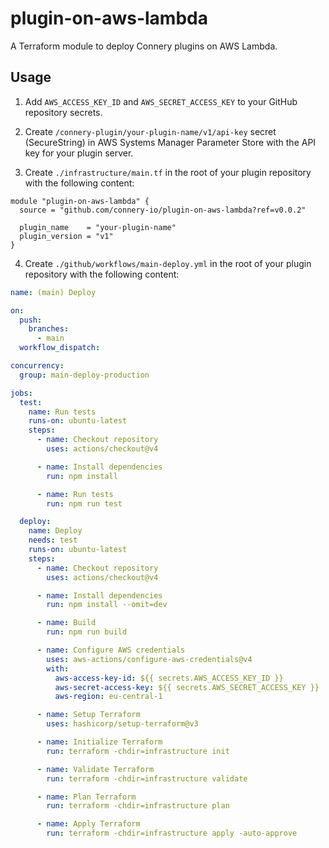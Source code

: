 # plugin-on-aws-lambda

A Terraform module to deploy Connery plugins on AWS Lambda.

## Usage

1. Add `AWS_ACCESS_KEY_ID` and `AWS_SECRET_ACCESS_KEY` to your GitHub repository secrets.

2. Create `/connery-plugin/your-plugin-name/v1/api-key` secret (SecureString) in AWS Systems Manager Parameter Store with the API key for your plugin server.

3. Create `./infrastructure/main.tf` in the root of your plugin repository with the following content:

```hcl
module "plugin-on-aws-lambda" {
  source = "github.com/connery-io/plugin-on-aws-lambda?ref=v0.0.2"

  plugin_name    = "your-plugin-name"
  plugin_version = "v1"
}
```

4. Create `./github/workflows/main-deploy.yml` in the root of your plugin repository with the following content:

```yaml
name: (main) Deploy

on:
  push:
    branches:
      - main
  workflow_dispatch:

concurrency:
  group: main-deploy-production

jobs:
  test:
    name: Run tests
    runs-on: ubuntu-latest
    steps:
      - name: Checkout repository
        uses: actions/checkout@v4

      - name: Install dependencies
        run: npm install

      - name: Run tests
        run: npm run test

  deploy:
    name: Deploy
    needs: test
    runs-on: ubuntu-latest
    steps:
      - name: Checkout repository
        uses: actions/checkout@v4

      - name: Install dependencies
        run: npm install --omit=dev

      - name: Build
        run: npm run build

      - name: Configure AWS credentials
        uses: aws-actions/configure-aws-credentials@v4
        with:
          aws-access-key-id: ${{ secrets.AWS_ACCESS_KEY_ID }}
          aws-secret-access-key: ${{ secrets.AWS_SECRET_ACCESS_KEY }}
          aws-region: eu-central-1

      - name: Setup Terraform
        uses: hashicorp/setup-terraform@v3

      - name: Initialize Terraform
        run: terraform -chdir=infrastructure init

      - name: Validate Terraform
        run: terraform -chdir=infrastructure validate

      - name: Plan Terraform
        run: terraform -chdir=infrastructure plan

      - name: Apply Terraform
        run: terraform -chdir=infrastructure apply -auto-approve
```
